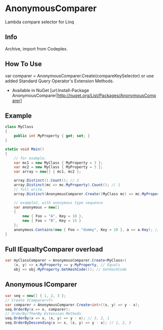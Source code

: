 # AnonymousComparer
Lambda compare selector for Linq

Info
---
Archive, import from Codeplex.

How To Use
---
var comparer = AnonymousComparer.Create(compareKeySelector) or use added Standard Query Operator's Extension Methods.

* Available in NuGet [url:Install-Package AnonymousComparer|http://nuget.org/List/Packages/AnonymousComparer]

Example
---
```csharp
class MyClass
{
    public int MyProperty { get; set; }
}

static void Main()
{
    // for example.
    var mc1 = new MyClass { MyProperty = 3 };
    var mc2 = new MyClass { MyProperty = 3 };
    var array = new[] { mc1, mc2 };

    array.Distinct().Count(); // 2
    array.Distinct(mc => mc.MyProperty).Count(); // 1
    // full write.
    array.Distinct(AnonymousComparer.Create((MyClass mc) => mc.MyProperty));

    // example2, with anonymous type sequence
    var anonymous = new[] 
    {
        new { Foo = "A", Key = 10 },
        new { Foo = "B", Key = 15 }
    };
    anonymous.Contains(new { Foo = "dummy", Key = 10 }, a => a.Key); // true
}
```

Full IEqualtyComparer<T> overload
---
```csharp
var myClassComparer = AnonymousComparer.Create<MyClass>(
    (x, y) => x.MyProperty == y.MyProperty, // Equals
    obj => obj.MyProperty.GetHashCode()); // GetHashCode
```

Anonymous IComparer<T>
---
```csharp
var seq = new[] { 1, 2, 3 };
// Create IComparer<T>
var comparer = AnonymousComparer.Create<int>((x, y) => y - x);
seq.OrderBy(x => x, comparer);
// OrderBy/ThenBy Extension Methods
seq.OrderBy(x => x, (x, y) => y - x); // 3, 2, 1
seq.OrderByDescending(x => x, (x, y) => y - x); // 1, 2, 3
```
